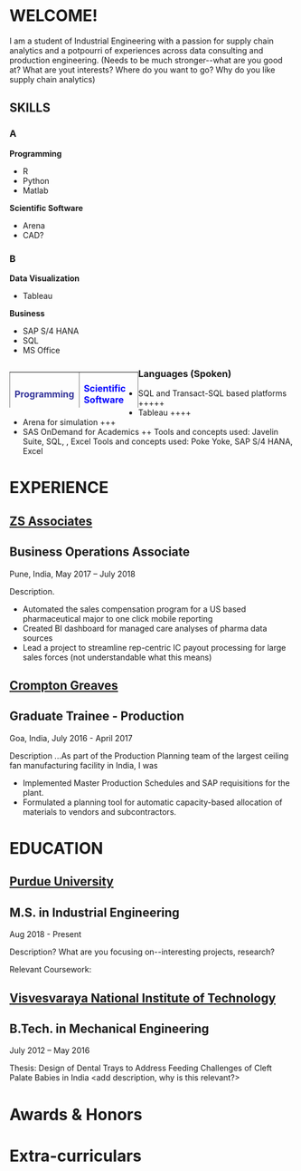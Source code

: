 # WELCOME!

I am a student of Industrial Engineering with a passion for supply chain analytics and a potpourri of experiences across data consulting and production engineering. (Needs to be much stronger--what are you good at? What are yout interests? Where do you want to go? Why do you like supply chain analytics)


## SKILLS

### A
**Programming**
 - R
 - Python
 - Matlab

**Scientific Software**
 - Arena
 - CAD?

### B
**Data Visualization**
 - Tableau

**Business**
 - SAP S/4 HANA
 - SQL
 - MS Office

<dl>
<table style="height: 63px; width: 45.2463%; border-collapse: collapse; border-style: none; float: left;" border="1">
<tbody>
<tr style="height: 21px;">
<td style="width: 46.6438%; height: 21px;">
<p><span style="color: #333399;"><strong>Programming</strong><strong></strong></span></p>
<ul>
<li>R +</li>
<li>Python +</li>
<li>Matlab ++</li>
</ul>
</td>
<td style="width: 80.8391%; height: 21px;">
<p><span style="color: #0000ff;"><strong>Scientific Software</strong></span></p>
<ul>
<li>Arena</li>
<li>CAD</li>
<li>SAS</li>
</ul>
</td>
</tr>
<tr style="height: 21px;">
<td style="width: 46.6438%; height: 21px;">
<p><strong>Data Visualization</strong></p>
<ul>
<li>Tableau ++++</li>
</ul>
<p></p>
</td>
<td style="width: 80.8391%; height: 21px;">
<p><strong>Business Software</strong></p>
<ul>
<li>SQL ++++</li>
<li>SAP S/4 Hana</li>
<li>MS Office</li>
</ul>
</td>
</tr>
<tr style="height: 21px;">
<td style="width: 46.6438%; height: 21px;">
<p><strong>Languages</strong></p>
<ul>
<li>Hindi</li>
<li>Marathi</li>
</ul>
</td>
<td style="width: 80.8391%; height: 21px;">
<p><strong>Other</strong></p>
<p></p>
</td>
</tr>
</tbody>
</table>
</dl>

### Languages (Spoken)
- SQL and Transact-SQL based platforms +++++
- Tableau ++++
- Arena for simulation +++
- SAS OnDemand for Academics ++
Tools and concepts used: Javelin Suite, SQL, , Excel
Tools and concepts used: Poke Yoke, SAP S/4 HANA, Excel


# EXPERIENCE

## [ZS Associates](https://www.zs.com/)
## Business Operations Associate
Pune, India, May 2017 – July 2018

Description.
 - Automated the sales compensation program for a US based pharmaceutical major to one click mobile reporting
 - Created BI dashboard for managed care analyses of pharma data sources
 - Lead a project to streamline rep-centric IC payout processing for large sales forces (not understandable what this means)


## [Crompton Greaves](http://www.cgglobal.com/) 
## Graduate Trainee - Production
Goa, India, July 2016 - April 2017

Description ...As part of the Production Planning team of the largest ceiling fan manufacturing facility in India, I was 
 - Implemented Master Production Schedules and SAP requisitions for the plant.
 - Formulated a planning tool for automatic capacity-based allocation of materials to vendors and subcontractors.


# EDUCATION

## [Purdue University](https://www.purdue.edu/) 
## M.S. in Industrial Engineering

 Aug 2018 - Present
 
 Description? What are you focusing on--interesting projects, research?
 
 Relevant Coursework:

## [Visvesvaraya National Institute of Technology](https://en.wikipedia.org/wiki/Visvesvaraya_National_Institute_of_Technology)
## B.Tech. in Mechanical Engineering

July 2012 – May 2016

Thesis: Design of Dental Trays to Address Feeding Challenges of Cleft Palate Babies in India <add description, why is this relevant?>

# Awards & Honors


# Extra-curriculars

